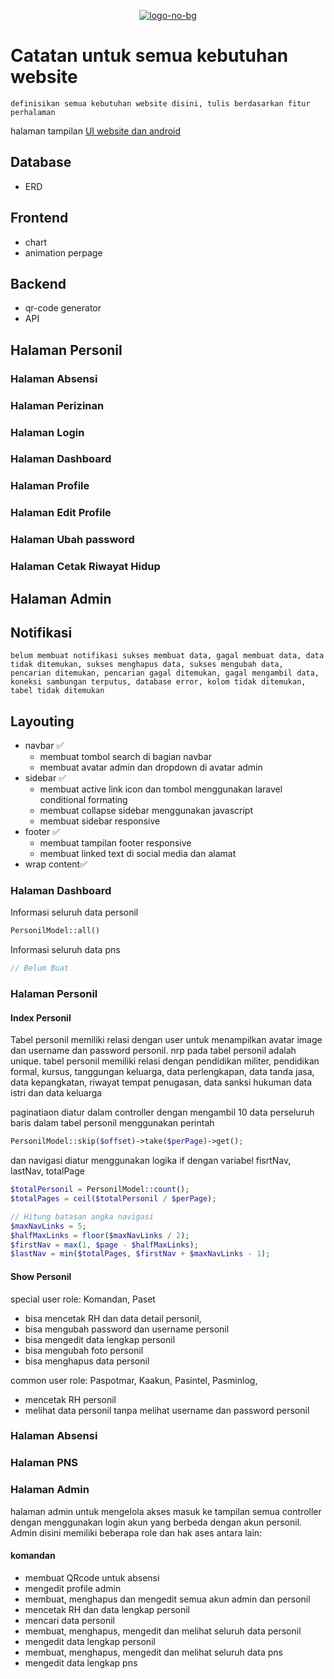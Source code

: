 <p align="center"><a href="https://imgbb.com/"><img src="https://i.ibb.co/MR438ww/logo-no-bg.png" alt="logo-no-bg" border="0"></a></p>

# Catatan untuk semua kebutuhan website

    definisikan semua kebutuhan website disini, tulis berdasarkan fitur perhalaman

halaman tampilan [UI website dan android](https://www.figma.com/file/kKbj42KxYo4Xh9eJWaSiwK/Absensi-LANAL-Banyuwangi?type=design&node-id=1%3A318&mode=design&t=48KxVjoChwJERDt9-1)

## Database
- ERD

## Frontend
- chart
- animation perpage

## Backend
- qr-code generator
- API


## Halaman Personil

### Halaman Absensi
### Halaman Perizinan
### Halaman Login
### Halaman Dashboard
### Halaman Profile
### Halaman Edit Profile
### Halaman Ubah password
### Halaman Cetak Riwayat Hidup

## Halaman Admin
## Notifikasi
    belum membuat notifikasi sukses membuat data, gagal membuat data, data tidak ditemukan, sukses menghapus data, sukses mengubah data, pencarian ditemukan, pencarian gagal ditemukan, gagal mengambil data, koneksi sambungan terputus, database error, kolom tidak ditemukan, tabel tidak ditemukan 
## Layouting
- navbar ✅
    - membuat tombol search di bagian navbar
    - membuat avatar admin dan dropdown di avatar admin
- sidebar ✅
    - membuat active link icon dan tombol menggunakan laravel conditional formating
    - membuat collapse sidebar menggunakan javascript 
    - membuat sidebar responsive
- footer ✅
    - membuat tampilan footer responsive
    - membuat linked text di social media dan alamat
- wrap content✅

### Halaman Dashboard
Informasi seluruh data personil

```php
PersonilModel::all()
```
Informasi seluruh data pns

```php
// Belum Buat
```


### Halaman Personil
#### Index Personil
Tabel personil memiliki relasi dengan user untuk menampilkan avatar image dan username dan password personil.
nrp pada tabel personil adalah unique.
tabel personil memiliki relasi dengan pendidikan militer, pendidikan formal, kursus, tanggungan keluarga, data perlengkapan, data tanda jasa, data kepangkatan, riwayat tempat penugasan, data sanksi hukuman data istri dan data keluarga

paginatiaon diatur dalam controller dengan mengambil 10 data perseluruh baris dalam tabel personil menggunakan perintah 
    
```php
PersonilModel::skip($offset)->take($perPage)->get();
```
     
dan navigasi diatur menggunakan logika if dengan variabel fisrtNav, lastNav, totalPage

```php
$totalPersonil = PersonilModel::count();
$totalPages = ceil($totalPersonil / $perPage);

// Hitung batasan angka navigasi
$maxNavLinks = 5;
$halfMaxLinks = floor($maxNavLinks / 2);
$firstNav = max(1, $page - $halfMaxLinks);
$lastNav = min($totalPages, $firstNav + $maxNavLinks - 1);
```

#### Show Personil
special user role: Komandan, Paset
- bisa mencetak RH dan data detail personil, 
- bisa mengubah password dan username personil
- bisa mengedit data lengkap personil
- bisa mengubah foto personil
- bisa menghapus data personil

common user role: Paspotmar, Kaakun, Pasintel, Pasminlog, 
- mencetak RH personil
- melihat data personil tanpa melihat username dan password personil
### Halaman Absensi

### Halaman PNS

### Halaman Admin
halaman admin untuk mengelola akses masuk ke tampilan semua controller dengan menggunakan login akun yang berbeda dengan akun personil. Admin disini memiliki beberapa role dan hak ases antara lain:

#### komandan
- membuat QRcode untuk absensi
- mengedit profile admin
- membuat, menghapus dan mengedit semua akun admin dan personil
- mencetak RH dan data lengkap personil
- mencari data personil
- membuat, menghapus, mengedit dan melihat seluruh data personil
- mengedit data lengkap personil
- membuat, menghapus, mengedit dan melihat seluruh data pns
- mengedit data lengkap pns
